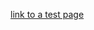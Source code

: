 <style>
  .inner {
    max-width: 1024px !important;
  }
</style>

<script src="https://coupons.valassis.eu/scripts/core/util/init.js"></script>
<div id="ValassisGallery" style="width: 100%"></div>

[link to a test page](test/index.md)

